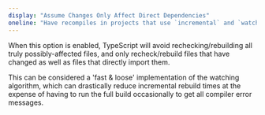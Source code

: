 ```yaml
---
display: "Assume Changes Only Affect Direct Dependencies"
oneline: "Have recompiles in projects that use `incremental` and `watch` mode assume that changes within a file will only affect files directly depending on it."
---
```


When this option is enabled, TypeScript will avoid rechecking/rebuilding all <span class='important'>truly possibly-affected files</span>, and <span class='definition'>only recheck/rebuild files that have changed as well as files that directly import them</span>.

This can be considered a 'fast & loose' implementation of the watching algorithm, which can <span class='definition'>drastically reduce incremental rebuild times</span> at the expense of having to <span class='important'>run the full build occasionally to get all compiler error messages</span>.
